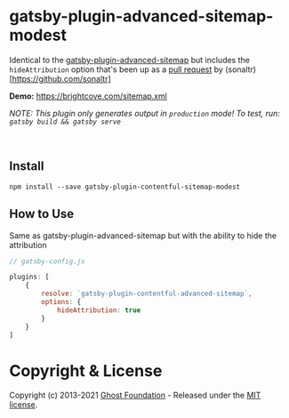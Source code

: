 # gatsby-plugin-advanced-sitemap-modest

Identical to the [gatsby-plugin-advanced-sitemap](https://www.gatsbyjs.com/plugins/gatsby-plugin-advanced-sitemap/) but includes the `hideAttribution` option that's been up as a [pull request](https://github.com/TryGhost/gatsby-plugin-advanced-sitemap/pull/158) by (sonaltr)[https://github.com/sonaltr]

**Demo:** https://brightcove.com/sitemap.xml
&nbsp;

_NOTE: This plugin only generates output in `production` mode! To test, run: `gatsby build && gatsby serve`_

&nbsp;


## Install

`npm install --save gatsby-plugin-contentful-sitemap-modest`

## How to Use

Same as gatsby-plugin-advanced-sitemap but with the ability to hide the attribution

```javascript
// gatsby-config.js

plugins: [
    {
        resolve: `gatsby-plugin-contentful-advanced-sitemap`,
        options: {
            hideAttribution: true
        }
    }
]
```

# Copyright & License

Copyright (c) 2013-2021 [Ghost Foundation](https://ghost.org/) - Released under the [MIT license](LICENSE).
